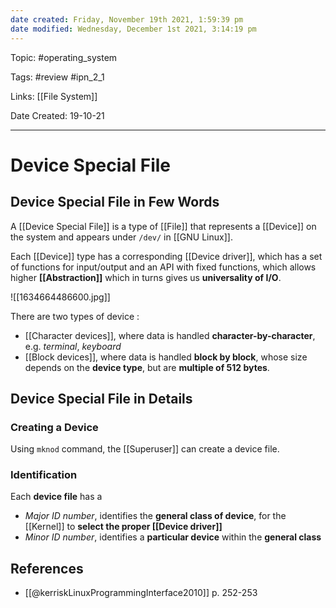 ```yaml
---
date created: Friday, November 19th 2021, 1:59:39 pm
date modified: Wednesday, December 1st 2021, 3:14:19 pm
---
```


Topic: #operating_system

Tags: #review #ipn_2_1

Links: [[File System]]

Date Created: 19-10-21

---

# Device Special File

## Device Special File in Few Words

A [[Device Special File]] is a type of [[File]] that represents a [[Device]] on the system and appears under `/dev/` in [[GNU Linux]].

Each [[Device]] type has a corresponding [[Device driver]], which has a set of functions for input/output and an API with fixed functions, which allows higher **[[Abstraction]]** which in turns gives us **universality of I/O**.

![[1634664486600.jpg]]

There are two types of device :

- [[Character devices]], where data is handled **character-by-character**, e.g. *terminal*, *keyboard*
- [[Block devices]], where data is handled **block by block**, whose size depends on the **device type**, but are **multiple of 512 bytes**.

## Device Special File in Details

### Creating a Device

Using `mknod` command, the [[Superuser]] can create a device file.

### Identification

Each **device file** has a

- *Major ID number*, identifies the **general class of device**, for the [[Kernel]] to **select the proper [[Device driver]]**
- *Minor ID number*, identifies a **particular device** within the **general class**

## References

- [[@kerriskLinuxProgrammingInterface2010]] p. 252-253
